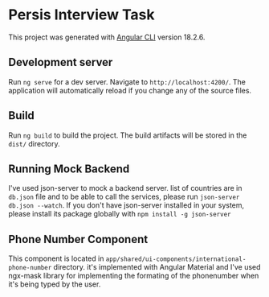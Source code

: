 # Persis Interview Task

This project was generated with [Angular CLI](https://github.com/angular/angular-cli) version 18.2.6.

## Development server

Run `ng serve` for a dev server. Navigate to `http://localhost:4200/`. The application will automatically reload if you change any of the source files.

## Build

Run `ng build` to build the project. The build artifacts will be stored in the `dist/` directory.

## Running Mock Backend

I've used json-server to mock a backend server. list of countries are in `db.json` file and to be able to call the services, please run `json-server db.json --watch`. If you don't have json-server installed in your system, please install its package globally with `npm install -g json-server`

## Phone Number Component 

This component is located in `app/shared/ui-components/international-phone-number` directory.
it's implemented with Angular Material and I've used ngx-mask library for implementing the formating of the phonenumber when it's being typed by the user.

